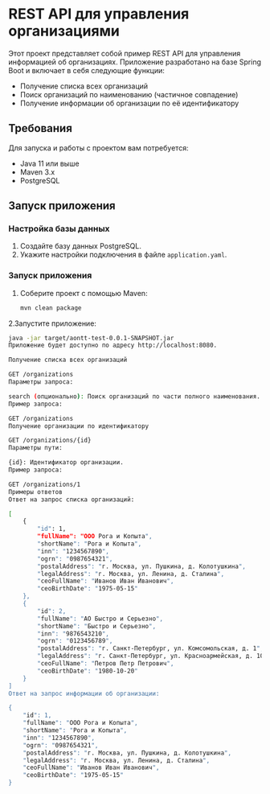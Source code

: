 # REST API для управления организациями

Этот проект представляет собой пример REST API для управления информацией об организациях. Приложение разработано на базе Spring Boot и включает в себя следующие функции:

- Получение списка всех организаций
- Поиск организаций по наименованию (частичное совпадение)
- Получение информации об организации по её идентификатору

## Требования

Для запуска и работы с проектом вам потребуется:

- Java 11 или выше
- Maven 3.x
- PostgreSQL

## Запуск приложения

### Настройка базы данных

1. Создайте базу данных PostgreSQL.
2. Укажите настройки подключения в файле `application.yaml`.

### Запуск приложения

1. Соберите проект с помощью Maven:

   ```bash
   mvn clean package
2.Запустите приложение:
```bash
java -jar target/aontt-test-0.0.1-SNAPSHOT.jar
Приложение будет доступно по адресу http://localhost:8080.

Получение списка всех организаций

GET /organizations
Параметры запроса:

search (опционально): Поиск организаций по части полного наименования.
Пример запроса:

GET /organizations
Получение организации по идентификатору

GET /organizations/{id}
Параметры пути:

{id}: Идентификатор организации.
Пример запроса:

GET /organizations/1
Примеры ответов
Ответ на запрос списка организаций:

[
    {
        "id": 1,
        "fullName": "ООО Рога и Копыта",
        "shortName": "Рога и Копыта",
        "inn": "1234567890",
        "ogrn": "0987654321",
        "postalAddress": "г. Москва, ул. Пушкина, д. Колотушкина",
        "legalAddress": "г. Москва, ул. Ленина, д. Сталина",
        "ceoFullName": "Иванов Иван Иванович",
        "ceoBirthDate": "1975-05-15"
    },
    {
        "id": 2,
        "fullName": "АО Быстро и Серьезно",
        "shortName": "Быстро и Серьезно",
        "inn": "9876543210",
        "ogrn": "0123456789",
        "postalAddress": "г. Санкт-Петербург, ул. Комсомольская, д. 1",
        "legalAddress": "г. Санкт-Петербург, ул. Красноармейская, д. 10",
        "ceoFullName": "Петров Петр Петрович",
        "ceoBirthDate": "1980-10-20"
    }
]
Ответ на запрос информации об организации:

{
    "id": 1,
    "fullName": "ООО Рога и Копыта",
    "shortName": "Рога и Копыта",
    "inn": "1234567890",
    "ogrn": "0987654321",
    "postalAddress": "г. Москва, ул. Пушкина, д. Колотушкина",
    "legalAddress": "г. Москва, ул. Ленина, д. Сталина",
    "ceoFullName": "Иванов Иван Иванович",
    "ceoBirthDate": "1975-05-15"
}
